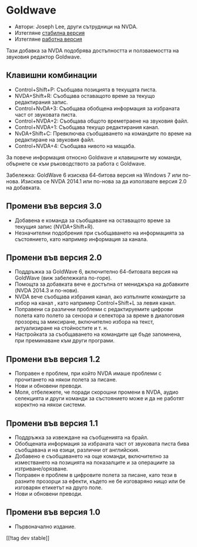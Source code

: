 # Goldwave #

* Автори: Joseph Lee, други сътрудници на NVDA.
* Изтегляне [стабилна версия][1]
* Изтегляне [работна версия][2]

Тази добавка за NVDA подобрява достъпността и ползваемостта на звуковия
редактор Goldwave.

## Клавишни комбинации ##

* Control+Shift+P: Съобщава позицията в текущата писта.
* NVDA+Shift+R: Съобщава оставащото време за текущо редактирания запис.
* Control+NvDA+3: Съобщава обобщена информация за избраната част от
  звуковата писта.
* Control+NVDA+2: Съобщава общото времетраене на звуковия файл.
* Control+NVDA+1: Съобщава текущо редактирания канал.
* NvDA+Shift+C: Превключва съобщаването на командите по време на редактиране
  на звуковия файл.
* Control+NVDA+4: Съобщава нивото на мащаба.

За повече информация относно Goldwave и клавишните му команди, обърнете се
към ръководството за работа с Goldwave.

Забележка: GoldWave 6 изисква 64-битова версия на Windows 7 или
по-нова. Изисква се NVDA 2014.1 или по-нова за да използвате версия 2.0 на
добавката.

## Промени във версия 3.0

* Добавена е команда за съобщаване на оставащото време за текущия запис
  (NVDA+Shift+R).
* Незначителни подобрения при съобщаването на информацията за състоянието,
  като например информация за канала.

## Промени във версия 2.0

* Поддръжка за GoldWave 6, включително 64-битовата версия на GoldWave (виж
  забележката по-горе).
* Помощта за добавката вече е достъпна от мениджъра на добавките (NVDA
  2014.3 и по-нови).
* NVDA вече съобщава избрания канал, ако изпълните командите за избор на
  канал , като например Control+Shift+L за левия канал.
* Поправени са различни проблеми с редактируемите цифрови полета като полето
  за сензора и селектора за време в диалоговия прозорец за миксиране,
  включително избора на текст, актуализиране на стойностите и т. н.
* Настройката за съобщаването на командите ще бъде запомнена, при
  преминаване към други програми.

## Промени във версия 1.2

* Поправен е проблем, при който NVDA имаше проблеми с прочитането на някои
  полета за писане.
* Нови и обновени преводи.
* Моля, отбележете, че поради скорошни промени в NVDA, аудио селекцията и
  други команди за състоянието може и да не работят коректно на някои
  системи.

## Промени във версия 1.1

* Поддръжка за извеждане на съобщенията на брайл.
* Обобщената информация за избраната част от звуковата писта бива съобщавана
  и на езици, различни от английския.
* Добавено е съобщаването на още команди, включително за изместването на
  позицията на показалците и за операциите за изтриване/орязване.
* Поправен е проблем в цифровите полета за писане, като тези в разните
  прозорци за ефекти, където не бе изговаряно нищо или бе изговарян етикетът
  на друго поле.
* Нови и обновени преводи.

## Промени във версия 1.0

* Първоначално издание.

[[!tag dev stable]]

[1]: http://addons.nvda-project.org/files/get.php?file=gwv

[2]: http://addons.nvda-project.org/files/get.php?file=gwv-dev
